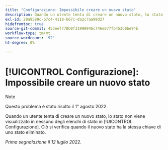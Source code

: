 ```yaml
---
title: "Configurazione: Impossibile creare un nuovo stato"
description: Quando un utente tenta di creare un nuovo stato, lo stato non viene visualizzato in nessuno degli elenchi di stato in Configurazione. Ciò si verifica quando il nuovo stato ha la stessa chiave di uno stato eliminato.
exl-id: 29a9589c-b7c4-4118-b67c-da2c7aa99d27
hidefromtoc: true
source-git-commit: 453eef770b0f31990946c746e677fb453d0be94b
workflow-type: tm+mt
source-wordcount: '92'
ht-degree: 0%

---
```


# [!UICONTROL Configurazione]: Impossibile creare un nuovo stato

>[!NOTE]
>
>Questo problema è stato risolto il 1° agosto 2022.

Quando un utente tenta di creare un nuovo stato, lo stato non viene visualizzato in nessuno degli elenchi di stato in [!UICONTROL Configurazione]. Ciò si verifica quando il nuovo stato ha la stessa chiave di uno stato eliminato.

_Prima segnalazione il 12 luglio 2022._
